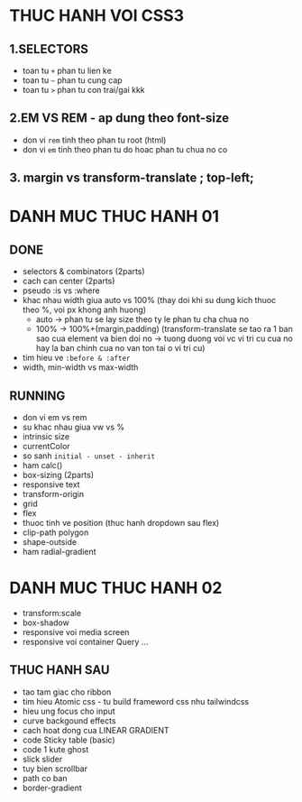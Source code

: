 # THUC HANH VOI CSS3

## 1.SELECTORS

- toan tu `+` phan tu lien ke
- toan tu `~` phan tu cung cap
- toan tu `>` phan tu con trai/gai kkk

## 2.EM VS REM - ap dung theo font-size

- don vi `rem` tinh theo phan tu root (html)
- don vi `em` tinh theo phan tu do hoac phan tu chua no co

## 3. margin vs transform-translate ; top-left;

# DANH MUC THUC HANH 01
## DONE

- selectors & combinators (2parts)
- cach can center (2parts)
- pseudo :is vs :where
- khac nhau width giua auto vs 100% (thay doi khi su dung kich thuoc theo %, voi px khong anh huong)
  - auto -> phan tu se lay size theo ty le phan tu cha chua no
  - 100% -> 100%+(margin,padding) (transform-translate se tao ra 1 ban sao cua element va bien doi no -> tuong duong voi vc vi tri cu cua no hay la ban chinh cua no van ton tai o vi tri cu)
- tim hieu ve `:before & :after`
- width, min-width vs max-width

## RUNNING
- don vi em vs rem
- su khac nhau giua vw vs %
- intrinsic size
- currentColor
- so sanh `initial - unset - inherit`
- ham calc()
- box-sizing (2parts)
- responsive text
- transform-origin
- grid
- flex
- thuoc tinh ve position (thuc hanh dropdown sau flex)
- clip-path polygon
- shape-outside
- ham radial-gradient

# DANH MUC THUC HANH 02
- transform:scale
- box-shadow
- responsive voi media screen
- responsive voi container Query
...

## THUC HANH SAU

- tao tam giac cho ribbon
- tim hieu Atomic css - tu build frameword css nhu tailwindcss
- hieu ung focus cho input
- curve backgound effects
- cach hoat dong cua LINEAR GRADIENT
- code Sticky table (basic)
- code 1 kute ghost
- slick slider
- tuy bien scrollbar
- path co ban
- border-gradient
